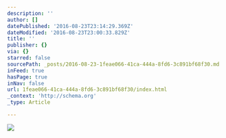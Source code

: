 ```yaml
---
description: ''
author: []
datePublished: '2016-08-23T23:14:29.369Z'
dateModified: '2016-08-23T23:00:33.829Z'
title: ''
publisher: {}
via: {}
starred: false
sourcePath: _posts/2016-08-23-1feae066-41ca-444a-8fd6-3c891bf68f30.md
inFeed: true
hasPage: true
inNav: false
url: 1feae066-41ca-444a-8fd6-3c891bf68f30/index.html
_context: 'http://schema.org'
_type: Article

---
```

![](https://the-grid-user-content.s3-us-west-2.amazonaws.com/ea181aea-7b0c-4a4f-b8ed-e5bd796cd59e.jpg)